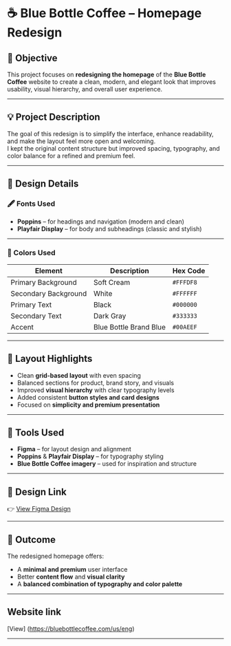 # ☕ Blue Bottle Coffee – Homepage Redesign

## 🎯 Objective
This project focuses on **redesigning the homepage** of the **Blue Bottle Coffee** website to create a clean, modern, and elegant look that improves usability, visual hierarchy, and overall user experience.

---

## 💡 Project Description
The goal of this redesign is to simplify the interface, enhance readability, and make the layout feel more open and welcoming.  
I kept the original content structure but improved spacing, typography, and color balance for a refined and premium feel.

---

## 🎨 Design Details

### 🖋 Fonts Used
- **Poppins** – for headings and navigation (modern and clean)  
- **Playfair Display** – for body and subheadings (classic and stylish)

---

### 🌈 Colors Used
| Element | Description | Hex Code |
|----------|--------------|----------|
| Primary Background | Soft Cream | `#FFFDF8` |
| Secondary Background | White | `#FFFFFF` |
| Primary Text | Black | `#000000` |
| Secondary Text | Dark Gray | `#333333` |
| Accent | Blue Bottle Brand Blue | `#00AEEF` |

---

## 🧱 Layout Highlights
- Clean **grid-based layout** with even spacing  
- Balanced sections for product, brand story, and visuals  
- Improved **visual hierarchy** with clear typography levels  
- Added consistent **button styles and card designs**  
- Focused on **simplicity and premium presentation**

---

## 🧩 Tools Used
- **Figma** – for layout design and alignment  
- **Poppins** & **Playfair Display** – for typography styling  
- **Blue Bottle Coffee imagery** – used for inspiration and structure

---

## 🔗 Design Link
👉 [View Figma Design](https://www.figma.com/design/rGdQpaNIW93xdRqUGyPu8O/%C2%A0Elevate%C2%A0Labs?node-id=97-47&t=4q7j0fc8K0m6Lk2W-1)

---

## 🏁 Outcome
The redesigned homepage offers:
- A **minimal and premium** user interface  
- Better **content flow** and **visual clarity**  
- A **balanced combination of typography and color palette**

---

## Website link
[View] (https://bluebottlecoffee.com/us/eng)

---

